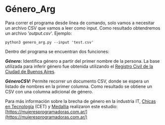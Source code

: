 Género_Arg
======================

Para correr el programa desde línea de comando, solo vamos a necesitar un archivo CSV que vamos a leer como input. Como resultado obtendremos un archivo *'output.csv'*. Ejemplo:

`
python3 genero_arg.py --input 'test.csv'
`

Dentro del programa se encuentran dos funciones:

***Género:*** Identifica género a partir del primer nombre de la persona. La base utilizada para inferir género fue obtenida utilizando el [Registro Civil de la Ciudad de Buenos Aires](http://www.buenosaires.gob.ar/areas/registrocivil/nombres/busqueda/buscador_nombres.php?menu_id=16082).

***GéneroCSV:*** Permite recorrer un documento CSV, donde se espera un listado de nombres en la primer columna. Como resultado se obtiene un CSV con una columna adicional de género.

Para más información sobre la brecha de género en la industria IT, [Chicas en Tecnología](https://www.chicasentecnologia.org/) (CET) y [Medallia](http://www.medallia.com.ar) realizaron este estudio: [https://mujeresprogramadoras.com.ar/](https://mujeresprogramadoras.com.ar/)
